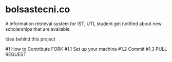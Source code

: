 bolsastecni.co
==============

A information retrieval system for IST, UTL student get notified about new scholarships that are available

Idea behind this project

#1 How to Contribute
FORK
#1.1 Set up your machine
#1.2 Commit
#1.3 PULL REQUEST 


